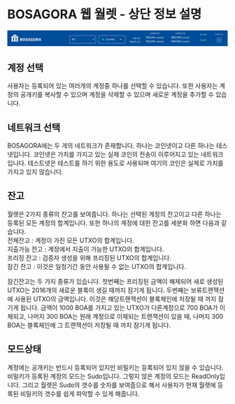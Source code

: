# BOSAGORA 웹 월렛 - 상단 정보 설명

![](./assets/02-01.png)

## 계정 선택

사용자는 등록되어 있는 여러개의 계정중 하나를 선택할 수 있습니다. 또한 사용자는 계정의 공개키를 복사할 수 있으며 계정을 삭제할 수 있으며 새로운 계정을 추가할 수 있습니다.

## 네트워크 선택

BOSAGORA에는 두 개의 네트워크가 존재합니다. 하나는 코인넷이고 다른 하나는 테스넷입니다. 코인넷은 가치를 가지고 있는 실제 코인의 전송이 이루어지고 있는 네트워크입니다. 테스트넷은 테스트를 하기 위한 용도로 사용되며 여기의 코인은 실제로 가치를 가지고 있지 않습니다.

## 잔고

월렛은 2가지 종류의 잔고를 보여줍니다. 하나는 선택된 계정의 잔고이고 다른 하나는 등록된 모든 계정의 합계입니다.
또한 하나의 계정에 대한 잔고를 세분화 하면 다음과 같습니다.  
전체잔고 : 계정이 가진 모든 UTXO의 합계입니다.  
지출가능 잔고 : 계정에서 지출이 가능한 UTXO의 합계입니다.  
프리징 잔고 : 검증자 생성을 위해 프리징된 UTXO의 합계입니다.  
잠긴 잔고 : 이것은 일정기간 동안 사용될 수 없는 UTXO의 합계입니다.

잠긴잔고는 두 가지 종류가 있습니다. 첫번째는 프리징된 금액이 해제되어 새로 생성된 UTXO는 2016개의 새로운 블록이 생길 때까지 잠기게 됩니다. 두번째는 보류트랜잭션에 사용된 UTXO의 금액입니다. 이것은 해당트랜잭션이 블록체인에 저장될 때 까지 잠기게 됩니다. 금액이 1000 BOA를 가지고 있는 UTXO가 다른계정으로 700 BOA가 이체되고, 나머지 300 BOA는 원래 계정으로 이체되는 트랜잭션이 있을 때, 나머지 300 BOA는 블록체인에 그 트랜잭션이 저장될 때 까지 잠기게 됩니다.

## 모드상태

계정에는 공개키는 반드시 등록되어 있지만 비밀키는 등록되어 있지 않을 수 있습니다. 비밀키가 등록된 계정의 모드는 Sudo입니다. 그렇지 않은 계정의 모드는 ReadOnly입니다.
그리고 월렛은 Sudo의 갯수를 숫자를 보여줍으로 해서 사용자가 현재 월렛에 등록된 비밀키의 갯수를 쉽게 파악할 수 있게 해줍니다.
